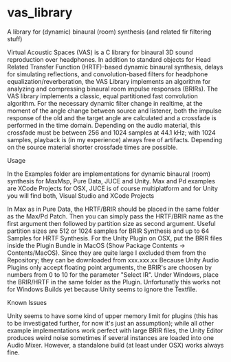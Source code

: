 # vas_library
A library for (dynamic) binaural (room) synthesis (and related fir filtering stuff)

Virtual Acoustic Spaces (VAS) is a C library for binaural 3D sound reproduction over headphones. In addition to standard objects for Head Related Transfer Function (HRTF)-based dynamic binaural synthesis, delays for simulating reflections, and convolution-based filters for headphone equalization/reverberation, the VAS Library implements an algorithm for analyzing and compressing binaural room impulse responses (BRIRs).
The VAS library implements a classic, equal partitioned fast convolution algorithm. For the necessary dynamic filter change in realtime, at the moment of the angle change between source and listener, both the impulse response of the old and the target angle are calculated and a crossfade is performed in the time domain. Depending on the audio material, this crossfade must be between 256 and 1024 samples at 44.1 kHz; with 1024 samples, playback is (in my experience) always free of artifacts. Depending on the source material shorter crossfade times are possible. 


Usage

In the Examples folder are implementations for dynamic binaural (room) synthesis for MaxMsp, Pure Data, JUCE and Unity. Max and Pd examples are XCode Projects for OSX, JUCE is of course multiplatform and for Unity you will find both, Visual Studio and XCode Projects

In Max as in Pure Data, the HRTF/BRIR should be placed in the same folder as the Max/Pd Patch. Then you can simply pass the HRTF/BRIR name as the first argument then followed by partition size as second argument. Useful partition sizes are 512 or 1024 samples for BRIR Synthesis and up to 64 Samples for HRTF Synthesis.
For the Unity Plugin on OSX, put the BRIR files inside the Plugin Bundle in MacOS (Show Package Contents -> Contents/MacOS). Since they are quite large I excluded them from the Repository; they can be downloaded from xxx.xxx.xx
Because Unity Audio Plugins only accept floating point arguments, the BRIR's are choosen by numbers from 0 to 10 for the parameter "Select IR".
Under Windows, place the BRIR/HRTF in the same folder as the Plugin. Unfortunatly this works not for Windows Builds yet because Unity seems to ignore the Textfile.


Known Issues

Unity seems to have some kind of upper memory limit for plugins (this has to be investigated further, for now it's just an assumption); while all other example implementations work perfect with large BRIR files, the Unity Editor produces weird noise sometimes if several instances are loaded into one Audio Mixer. However, a standalone build (at least under OSX) works always fine.




